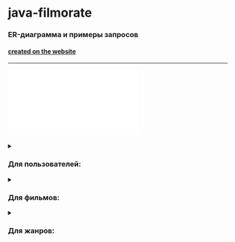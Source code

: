 # java-filmorate

### ER-диаграмма и примеры запросов
#### [created on the website](https://dbdiagram.io/d/63ec79b2296d97641d810b7c)
---
![Модель базы данных](ER-diagram-filmorate.pdf)

<details>
  <summary><h3>Для пользователей:</h3></summary>
  
* создание пользователя
```SQL
INSERT INTO users (email, login, name, birthday)
VALUES ( ?, ?, ?, ? );
```
* редактирование пользователя
```SQL
UPDATE users
SET email = ?,
    login = ?,
    name = ?,
    birthday = ?
WHERE user_id = ?
```
* получение списка всех пользователей
```SQL
SELECT *
FROM users
```
* получение информации о пользователе по его `id`
```SQL
SELECT *
FROM users
WHERE user_id = id?
```
* добавление в друзья
```SQL
INSERT INTO users_friends (user_id, friend_id, status)
VALUES (?, ?, ?)
```
* удаление из друзей
```SQL
DELETE
FROM users_friends
WHERE user_id = id? AND friend_id = id?
```
* возвращает список пользователей, являющихся друзьями другого пользователя
```SQL
SELECT u.*
FROM USERS AS u
INNER JOIN FRIENDSHIP F ON U.USER_ID = F.FRIEND_ID
WHERE F.USER_ID = 3
UNION
SELECT U.*
FROM USERS AS U
INNER JOIN FRIENDSHIP F on U.USER_ID = F.USER_ID
WHERE F.FRIEND_ID = 3 AND STATUS = True
```
* список друзей, общих с другим пользователем
```SQL
SELECT *
FROM USERS WHERE USER_ID IN (SELECT CASE
WHEN (user_id = ? AND friend_id != ?) THEN friend_id
WHEN (user_id != ? AND friend_id = ?) THEN user_id
END
FROM FRIENDSHIP
INTERSECT
SELECT CASE
WHEN (user_id = ? AND friend_id != ?) THEN friend_id
WHEN (user_id != ? AND friend_id = ?) THEN user_id
END
FROM FRIENDSHIP);
```

</details>
<details>
  <summary><h3>Для фильмов:</h3></summary>

* создание фильма
```SQL
INSERT INTO film (name, description, release_date, duration, mpa_rating)
VALUES (?, ?, ?, ?, ?)
```
* редактирование фильма
```SQL
UPDATE film
SET name = ?,
    description = ?,
    release_date = ?,
    duration = ?,
    mpa_rating = ?
WHERE film_id = ?
```
* получение списка всех фильмов с полной информацией
```SQL
SELECT film.*,
       COUNT(like_to_film.user_id) AS likes,
       G2.GENRE_NAME,
       MR.MPA_NAME
FROM film
LEFT JOIN like_to_film ON film.film_id = like_to_film.film_id
LEFT JOIN FILM_GENRE FG on FILM.FILM_ID = FG.FILM_ID
LEFT JOIN GENRE G2 on G2.GENRE_ID = FG.GENRE_ID
LEFT JOIN MPA_RATING MR on MR.MPA_ID = FILM.MPA_RATING
GROUP BY film.film_id, G2.GENRE_NAME
ORDER BY film.film_id;
```
* получение информации о фильме по его `id`
```SQL
SELECT film.*,
       COUNT(like_to_film.user_id) AS likes,
       G2.GENRE_NAME,
       MR.MPA_NAME
FROM film
LEFT JOIN like_to_film ON film.film_id = like_to_film.film_id
LEFT JOIN FILM_GENRE FG on FILM.FILM_ID = FG.FILM_ID
LEFT JOIN GENRE G2 on G2.GENRE_ID = FG.GENRE_ID
LEFT JOIN MPA_RATING MR on MR.MPA_ID = FILM.MPA_RATING
WHERE FG.FILM_ID = 2
GROUP BY film.film_id, G2.GENRE_NAME
```
* пользователь ставит лайк фильму
```SQL
INSERT INTO like_to_film (film_id, user_id)
VALUES (?, ?)
```
* пользователь удаляет лайк
```SQL
DELETE
FROM like_to_film
WHERE film_id = ? AND user_id = ?
```
* возвращает список из `n` фильмов по количеству лайков
`n` - кол-во фильмов
```SQL
SELECT f.name,
       COUNT(lf.user_id) AS likes
FROM film AS f
LEFT JOIN likes_to_films AS lf ON f.film_id=lf.film_id
GROUP BY f.film_id, f.name
ORDER BY likes DESC, f.name
LIMIT ?
```
* получения списка с названием фильмов и жанра
```SQL
SELECT f.name,
       g.name
FROM film AS f
INNER JOIN film_genre AS fg ON f.film_id=fg.film_id
INNER JOIN genre AS g ON fg.genre_id=g.genre_id;
```
* получения списка имен пользоветелей кто поставил лайк фильму и названия фильма
```SQL
SELECT us.name AS name_user,
       f.name AS name_movie      
FROM films AS f
INNER JOIN like_to_film AS lf ON f.film_id=lf.film_id
INNER JOIN users AS us ON lf.user_id=us.user_id
ORDER BY us.name
```

</details>
<details>
  <summary><h3>Для жанров:</h3></summary>
  
* получение списка всех жанров
```SQL
SELECT *
FROM genre
```
  
</details>

